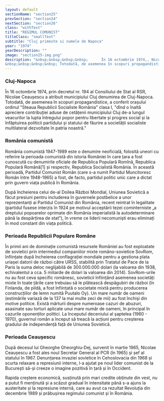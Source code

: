 ```yaml
---
layout: default
sectionName: "section25"
prevSection: "section24"
nextSection: "section26"
class: "withText"
title: "REGIMUL COMUNIST"
titleClass: "smallText"
subtitle: "Cluj primeste si numele de Napoca"
year: "1974"
yearDescription: ""
image: "section25-img.png"
description: "&nbsp;&nbsp;&nbsp;&nbsp;		În 16 octombrie 1974,, Nicolae Ceaușescu a atribuit municipiului Cluj denumirea de <em>Cluj-Napoca.</em> 		</br>
&nbsp;&nbsp;&nbsp;&nbsp; Totodată, de asemenea în scopuri propagandistice, a conferit orașului ordinul <em>Steaua Republicii Socialiste România</em> clasa I, dînd o înaltă apreciere contribuției aduse de cetățenii municipiului Cluj de-a lungul veacurilor."
---
```

<h3>Cluj-Napoca</h3>
În 16 octombrie 1974, prin decretul nr. 194 al Consiliului de Stat al RSR, Nicolae Ceaușescu a atribuit municipiului Cluj denumirea de Cluj-Napoca. Totodată, de asemenea în scopuri propagandistice, a conferit orașului ordinul "Steaua Republicii Socialiste România" clasa I, "dînd o înaltă apreciere contribuției aduse de cetățenii municipiului Cluj de-a lungul veacurilor la lupta întregului popor pentru libertate și progres social și la înfăptuirea politicii partidului și statului de făurire a societății socialiste multilateral dezvoltate în patria noastră."

<h3>România comunistă</h3>
România comunistă 1947-1989 este o denumire neoficială, folosită uneori cu referire la perioada comunistă din istoria României în care țara a fost cunoscută cu denumirile oficiale de Republica Populară Romînă, Republica Populară Română[1] și respectiv, Republica Socialistă România. În această perioadă, Partidul Comunist Român (care s-a numit Partidul Muncitoresc Român între 1948-1965) a fost, de facto, partidul politic unic care a dictat prin guvern viața publică în România.

După încheierea celui de-al Doilea Război Mondial, Uniunea Sovietică a făcut presiuni pentru includerea în guvernele postbelice a unor reprezentanți ai Partidul Comunist din România, recent reintrat în legalitate (partidul fusese interzis în 1924 pe motivul acceptării tezei cominterniste „a dreptului popoarelor oprimate din România imperialistă la autodeterminare până la despărțirea de stat”), în vreme ce liderii necomuniști erau eliminați în mod constant din viața politică.

<h3>Perioada Republicii Populare Române</h3>

În primii ani de dominație comunistă resursele României au fost exploatate de sovietici prin intermediul companiilor mixte româno-sovietice SovRom, înființate după încheierea conflagrației mondiale pentru a gestiona plata uriașei datorii de război către URSS, stabilită prin Tratatul de Pace de la Paris la suma deloc neglijabilă de 300.000.000 dolari (la valoarea din 1938, echivalentul a cca. 5 miliarde de dolari la valoarea din 2014). SovRom-urile nu au fost ceva specific românesc, sovieticii înființând asemenea societăți mixte în toate țările care trebuiau să le plătească despăgubiri de război (în Finlanda, de pildă, a fost înființată o societate mixtă pentru producerea construcțiilor de lemn numită Puutalo Oy). Un mare număr de oameni (estimările variază de la 137 la mai multe zeci de mii) au fost închiși din motive politice. Există mărturii despre numeroase cazuri de abuzuri, asasinate sau torturi aplicate unui mare număr de oameni, în principal în cazurile oponenților politici. La începutul deceniului al șaptelea (1960 - 1970), guvernul român a început să treacă la acțiuni pentru creșterea gradului de independență față de Uniunea Sovietică.

<h3>Perioada Ceaușescu</h3>

După decesul lui Gheorghe Gheorghiu-Dej, survenit în martie 1965, Nicolae Ceaușescu a fost ales noul Secretar General al PCR (în 1965) și șef al statului în 1967. Denunțarea invaziei sovietice în Cehoslovacia din 1968 și scurta relaxare a represiunii interne, l-a ajutat pe noul lider comunist de la București să-și creeze o imagine pozitivă în țară și în Occident.

Rapida creștere economică, susținută prin mari credite obținute din vest, nu a putut fi menținută și a scăzut gradual în intensitate până s-a ajuns la austeritate și la represiune internă, care au avut ca rezultat Revoluția din decembrie 1989 și prăbușirea regimului comunist și în România.
